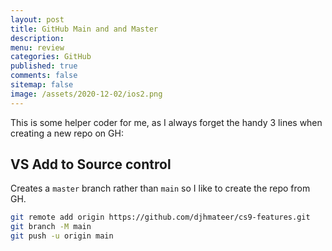 ```yaml
---
layout: post
title: GitHub Main and and Master 
description: 
menu: review
categories: GitHub 
published: true 
comments: false     
sitemap: false
image: /assets/2020-12-02/ios2.png
---
```


<!-- [![alt text](/assets/2020-12-02/ios2.png "PWA"){:width="300px"}](/assets/2020-12-02/ios2.png) -->

This is some helper coder for me, as I always forget the handy 3 lines when creating a new repo on GH:

## VS Add to Source control

Creates a `master` branch rather than `main` so I like to create the repo from GH.

```bash
git remote add origin https://github.com/djhmateer/cs9-features.git
git branch -M main
git push -u origin main
```
